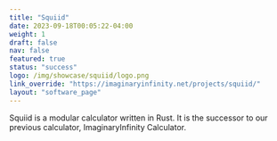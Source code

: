 ```yaml
---
title: "Squiid"
date: 2023-09-18T00:05:22-04:00
weight: 1
draft: false
nav: false
featured: true
status: "success"
logo: /img/showcase/squiid/logo.png
link_override: "https://imaginaryinfinity.net/projects/squiid/"
layout: "software_page"
---
```


Squiid is a modular calculator written in Rust. It is the successor to our previous calculator, ImaginaryInfinity Calculator.
